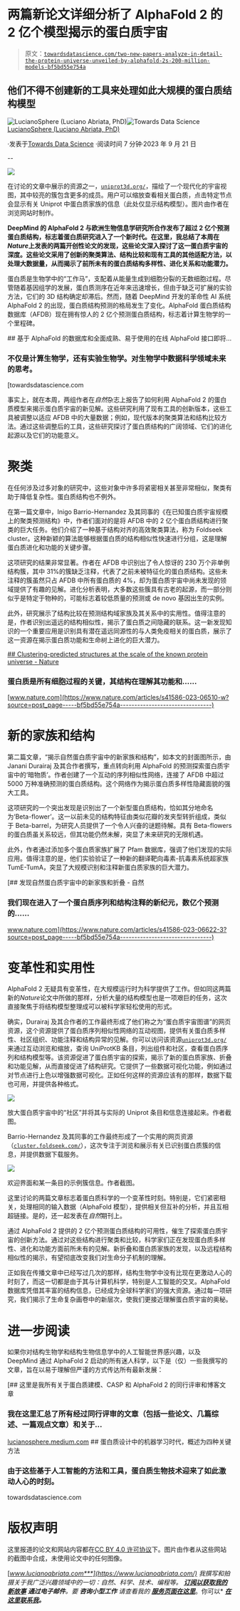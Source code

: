 # 两篇新论文详细分析了 AlphaFold 2 的 2 亿个模型揭示的蛋白质宇宙

> 原文：[`towardsdatascience.com/two-new-papers-analyze-in-detail-the-protein-universe-unveiled-by-alphafold-2s-200-million-models-bf5bd55e754a`](https://towardsdatascience.com/two-new-papers-analyze-in-detail-the-protein-universe-unveiled-by-alphafold-2s-200-million-models-bf5bd55e754a)

## 他们不得不创建新的工具来处理如此大规模的蛋白质结构模型

[](https://lucianosphere.medium.com/?source=post_page-----bf5bd55e754a--------------------------------)![LucianoSphere (Luciano Abriata, PhD)](https://lucianosphere.medium.com/?source=post_page-----bf5bd55e754a--------------------------------)[](https://towardsdatascience.com/?source=post_page-----bf5bd55e754a--------------------------------)![Towards Data Science](https://towardsdatascience.com/?source=post_page-----bf5bd55e754a--------------------------------) [LucianoSphere (Luciano Abriata, PhD)](https://lucianosphere.medium.com/?source=post_page-----bf5bd55e754a--------------------------------)

·发表于[Towards Data Science](https://towardsdatascience.com/?source=post_page-----bf5bd55e754a--------------------------------) ·阅读时间 7 分钟·2023 年 9 月 21 日

--

![](img/79ab585bd4935c9a93826c1a29254aa1.png)

在讨论的文章中展示的资源之一，[`uniprot3d.org/`](https://uniprot3d.org/)，描绘了一个现代化的宇宙视图，其中较亮的簇包含更多的成员。用户可以缩放查看相关蛋白质，点击特定节点会显示有关 Uniprot 中蛋白质家族的信息（此处仅显示结构模型）。图片由作者在浏览网站时制作。

**DeepMind 的 AlphaFold 2 与欧洲生物信息学研究所合作发布了超过 2 亿个预测蛋白质结构，标志着蛋白质研究进入了一个新时代。在这里，我总结了本周在*Nature*上发表的两篇开创性论文的发现，这些论文深入探讨了这一蛋白质宇宙的深度。这些论文采用了创新的聚类算法、结构比较和现有工具的其他适配方法，以处理大数据量，从而揭示了前所未有的蛋白质结构多样性、进化关系和功能潜力。**

蛋白质是生物学中的“工作马”，支配着从能量生成到细胞分裂的无数细胞过程。尽管随着基因组学的发展，蛋白质测序在近年来迅速增长，但由于缺乏可扩展的实验方法，它们的 3D 结构确定却滞后。然而，随着 DeepMind 开发的革命性 AI 系统 AlphaFold 2 的出现，蛋白质结构预测的格局发生了变化。AlphaFold 蛋白质结构数据库（AFDB）现在拥有惊人的 2 亿个预测蛋白质结构，标志着计算生物学的一个里程碑。

[](/alphafold-based-databases-and-fully-fledged-easy-to-use-alphafold-interfaces-poised-to-baf865c6d75e?source=post_page-----bf5bd55e754a--------------------------------) ## 基于 AlphaFold 的数据库和全面成熟、易于使用的在线 AlphaFold 接口即将...

### 不仅是计算生物学，还有实验生物学。对生物学中数据科学领域未来的思考。

[towardsdatascience.com

事实上，就在本周，两组作者在*自然*杂志上报告了如何利用 AlphaFold 2 的蛋白质模型来揭示蛋白质宇宙的新见解。这些研究利用了现有工具的创新版本，这些工具被调整以适应 AFDB 中的大量数据；例如，现代版本的聚类算法和结构比较方法。通过这些调整后的工具，这些研究探讨了蛋白质结构的广阔领域、它们的进化起源以及它们的功能意义。

# 聚类

在任何涉及过多对象的研究中，这些对象中许多将紧密相关甚至非常相似，聚类有助于降低复杂性。蛋白质结构也不例外。

在第一篇文章中，Inigo Barrio-Hernandez 及其同事的《在已知蛋白质宇宙规模上的聚类预测结构》中，作者们面对的是将 AFDB 中的 2 亿个蛋白质结构进行聚类的巨大任务。他们介绍了一种基于结构对齐的高效聚类算法，称为 Foldseek cluster。这种新颖的算法能够根据蛋白质的结构相似性快速进行分组，这是理解蛋白质进化和功能的关键步骤。

这项研究的结果非常显著。作者在 AFDB 中识别出了令人惊讶的 230 万个非单例结构簇，其中 31%的簇缺乏注释，代表了之前未被特征化的蛋白质结构。这些未注释的簇虽然只占 AFDB 中所有蛋白质的 4%，却为蛋白质宇宙中尚未发现的领域提供了有趣的见解。进化分析表明，大多数这些簇具有古老的起源，而一部分则似乎是特定于物种的，可能标志着较低质量的预测或 de novo 基因出生的实例。

此外，研究展示了结构比较在预测结构域家族及其关系中的实用性。值得注意的是，作者识别出遥远的结构相似性，揭示了蛋白质之间隐藏的联系。这一新发现知识的一个重要应用是识别具有潜在遥远同源性的与人类免疫相关的蛋白质，展示了这一资源在揭示蛋白质功能和生命树上进化的巨大潜力。

[## Clustering-predicted structures at the scale of the known protein universe - Nature](https://www.nature.com/articles/s41586-023-06510-w?source=post_page-----bf5bd55e754a--------------------------------)

### 蛋白质是所有细胞过程的关键，其结构在理解其功能和……

[www.nature.com](https://www.nature.com/articles/s41586-023-06510-w?source=post_page-----bf5bd55e754a--------------------------------)

# 新的家族和结构

第二篇文章，“揭示自然蛋白质宇宙中的新家族和结构”，如本文的封面图所示，由 Janani Durairaj 及其合作者撰写，重点转向利用 AlphaFold 的预测探索蛋白质宇宙中的‘暗物质’。作者创建了一个互动的序列相似性网络，连接了 AFDB 中超过 5000 万种准确预测的蛋白质结构。这个网络作为揭示蛋白质多样性隐藏面貌的强大工具。

这项研究的一个突出发现是识别出了一个新型蛋白质结构，恰如其分地命名为‘Beta-flower’。这一以前未见的结构特征由类似花瓣的发夹型转折组成，类似于 Beta-barrel，为研究人员提供了一个令人兴奋的谜题待解。具有 Beta-flowers 的蛋白质虽关系较远，但其功能仍然未解，突显了未来研究的无限机遇。

此外，作者通过添加多个蛋白质家族扩展了 Pfam 数据库，强调了他们发现的实际应用。值得注意的是，他们实验验证了一种新的翻译靶向毒素-抗毒素系统超家族 TumE-TumA，突显了大规模识别和注释新蛋白质家族的巨大潜力。

[## 发现自然蛋白质宇宙中的新家族和折叠 - 自然

### 我们现在进入了一个蛋白质序列和结构注释的新纪元，数亿个预测的……

www.nature.com](https://www.nature.com/articles/s41586-023-06622-3?source=post_page-----bf5bd55e754a--------------------------------)

# 变革性和实用性

AlphaFold 2 无疑具有变革性，在大规模运行时为科学提供了工作。但如同这两篇新的*Nature*论文中所做的那样，分析大量的结构模型也是一项艰巨的任务，这次直接聚焦于将结构模型整理成可以被科学家轻松使用的形式。

确实，Durairaj 及其合作者的工作最终形成了他们称之为“蛋白质宇宙图谱”的网页资源，这个资源提供了蛋白质序列相似性网络的互动视图，提供有关蛋白质多样性、社区组织、功能注释和结构异常的见解。你可以访问该资源[`uniprot3d.org/`](https://uniprot3d.org/)来通过互动浏览和缩放，查询 UniProtKB 条目，列出组件和社区，查看蛋白质序列和结构模型等。该资源促进了蛋白质宇宙的探索，揭示了新的蛋白质家族、折叠和功能见解，从而直接促进了结构研究。它提供了一些数据可视化功能，例如通过对节点进行上色以增强数据可视化。正如任何这样的资源应该有的那样，数据下载也可用，并提供各种格式。

![](img/266dbd029a8102c7eaa166b23e7cef39.png)

放大蛋白质宇宙中的“社区”并将其与实际的 Uniprot 条目和信息连接起来。作者截图。

Barrio-Hernandez 及其同事的工作最终形成了一个实用的网页资源（[`cluster.foldseek.com/`](https://cluster.foldseek.com/)），这次专注于浏览和展示有关已识别蛋白质簇的信息，并提供数据下载服务。

![](img/d0059404fd0116d6a5698c28bcc8431d.png)

欢迎界面和某一条目的示例簇信息。作者截图。

这里讨论的两篇文章标志着蛋白质科学的一个变革性时刻。特别是，它们紧密相关，处理相同的输入数据（AlphaFold 模型），提供相关但互补的分析，并且互相超链接。是的，还一起发表在*自然*期刊上。

通过 AlphaFold 2 提供的 2 亿个预测蛋白质结构的可用性，催生了探索蛋白质宇宙的创新方法。通过对这些结构进行聚类和比较，科学家们正在发现蛋白质多样性、进化和功能方面前所未有的见解。新折叠和蛋白质家族的发现，以及远程结构相似性的揭示，有望彻底改变我们对生命分子机制的理解。

正如我在传播文章中已经写过几次的那样，结构生物学中没有比现在更激动人心的时刻了，而这一切都是由于其与计算机科学，特别是人工智能的交叉。AlphaFold 数据库凭借其丰富的结构信息，已经成为全球科学家们的强大资源。通过每一项研究，我们揭示了生命复杂画卷中的新层次，使我们更接近理解蛋白质宇宙的奥秘。

# 进一步阅读

如果你对结构生物学和结构生物信息学中的人工智能世界感兴趣，以及 DeepMind 通过 AlphaFold 2 启动的所有迷人科学，以下是（仅）一些我撰写的文章，旨在以易于理解但严谨的方式传达所有最新发展：

[## 这里是我所有关于蛋白质建模、CASP 和 AlphaFold 2 的同行评审和博客文章

### 我在这里汇总了所有经过同行评审的文章（包括一些论文、几篇综述、一篇观点文章）和关于...

[lucianosphere.medium.com](https://lucianosphere.medium.com/here-are-all-my-peer-reviewed-and-blog-articles-on-protein-modeling-casp-and-alphafold-2-d78f0a9feb61?source=post_page-----bf5bd55e754a--------------------------------) [](/the-era-of-machine-learning-for-protein-design-summarized-in-four-key-methods-d6f1dac5de96?source=post_page-----bf5bd55e754a--------------------------------) ## 蛋白质设计中的机器学习时代，概述为四种关键方法

### 由于这些基于人工智能的方法和工具，蛋白质生物技术迎来了如此激动人心的时刻。

towardsdatascience.com

# 版权声明

这里报道的论文和网站内容都在[CC BY 4.0 许可协议](https://creativecommons.org/licenses/by/4.0/)下。图片由作者从这些网站的截图中合成，未使用论文中的任何图像。

[***www.lucianoabriata.com***](https://www.lucianoabriata.com/) *我撰写和拍摄关于我广泛兴趣领域中的一切：自然、科学、技术、编程等。* [***订阅以获取我的新故事***](https://lucianosphere.medium.com/subscribe) ***通过电子邮件****。要* ***咨询小型工作*** *请查看我的* [***服务页面在这里***](https://lucianoabriata.altervista.org/services/index.html)*。你可以* [***在这里联系我***](https://lucianoabriata.altervista.org/office/contact.html)***。***
